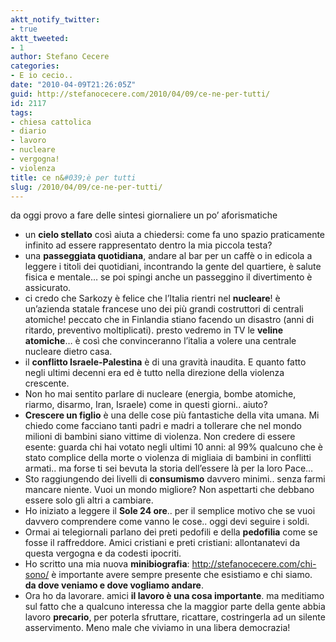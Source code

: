 ```yaml
---
aktt_notify_twitter:
- true
aktt_tweeted:
- 1
author: Stefano Cecere
categories:
- E io cecio..
date: "2010-04-09T21:26:05Z"
guid: http://stefanocecere.com/2010/04/09/ce-ne-per-tutti/
id: 2117
tags:
- chiesa cattolica
- diario
- lavoro
- nucleare
- vergogna!
- violenza
title: ce n&#039;è per tutti
slug: /2010/04/09/ce-ne-per-tutti/
---
```


da oggi provo a fare delle sintesi giornaliere un po’ aforismatiche

  * un **cielo stellato** così aiuta a chiedersi: come fa uno spazio praticamente infinito ad essere rappresentato dentro la mia piccola testa?
  * una **passeggiata quotidiana**, andare al bar per un caffè o in edicola a leggere i titoli dei quotidiani, incontrando la gente del quartiere, è salute fisica e mentale&#8230; se poi spingi anche un passeggino il divertimento è assicurato.
  * ci credo che Sarkozy è felice che l’Italia rientri nel **nucleare**! è un’azienda statale francese uno dei più grandi costruttori di centrali atomiche! peccato che in Finlandia stiano facendo un disastro (anni di ritardo, preventivo moltiplicati). presto vedremo in TV le **veline atomiche**&#8230; è così che convinceranno l’italia a volere una centrale nucleare dietro casa.
  * il **conflitto Israele-Palestina** è di una gravità inaudita. E quanto fatto negli ultimi decenni era ed è tutto nella direzione della violenza crescente.
  * Non ho mai sentito parlare di nucleare (energia, bombe atomiche, riarmo, disarmo, Iran, Israele) come in questi giorni.. aiuto?
  * **Crescere un figlio** è una delle cose più fantastiche della vita umana. Mi chiedo come facciano tanti padri e madri a tollerare che nel mondo milioni di bambini siano vittime di violenza. Non credere di essere esente: guarda chi hai votato negli ultimi 10 anni: al 99% qualcuno che è stato complice della morte o violenza di migliaia di bambini in conflitti armati.. ma forse ti sei bevuta la storia dell’essere là per la loro Pace&#8230;
  * Sto raggiungendo dei livelli di **consumismo** davvero minimi.. senza farmi mancare niente. Vuoi un mondo migliore? Non aspettarti che debbano essere solo gli altri a cambiare.
  * Ho iniziato a leggere il **Sole 24 ore**.. per il semplice motivo che se vuoi davvero comprendere come vanno le cose.. oggi devi seguire i soldi.
  * Ormai ai telegiornali parlano dei preti pedofili e della **pedofilia** come se fosse il raffreddore. Amici cristiani e preti cristiani: allontanatevi da questa vergogna e da codesti ipocriti.
  * Ho scritto una mia nuova **minibiografia**: <http://stefanocecere.com/chi-sono/> è importante avere sempre presente che esistiamo e chi siamo. **da dove veniamo e dove vogliamo andare**.
  * Ora ho da lavorare. amici **il lavoro è una cosa importante**. ma meditiamo sul fatto che a qualcuno interessa che la maggior parte della gente abbia lavoro **precario**, per poterla sfruttare, ricattare, costringerla ad un silente asservimento. Meno male che viviamo in una libera democrazia!